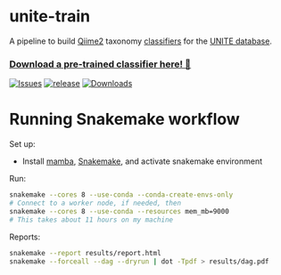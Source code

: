 # unite-train

A pipeline to build [Qiime2](https://qiime2.org/) taxonomy [classifiers](https://docs.qiime2.org/2021.11/data-resources/) for the [UNITE database](https://unite.ut.ee/repository.php).

### [Download a pre-trained classifier here! 🎁](https://github.com/colinbrislawn/unite-train/releases)

[![Issues](https://img.shields.io/github/issues/colinbrislawn/unite-train?style=for-the-badge)](https://github.com/colinbrislawn/unite-train/issues)
[![release](https://img.shields.io/github/release-date-pre/colinbrislawn/unite-train?style=for-the-badge)](https://github.com/colinbrislawn/unite-train/releases)
[![Downloads](https://img.shields.io/github/downloads/colinbrislawn/unite-train/total.svg?style=for-the-badge)](https://github.com/colinbrislawn/unite-train/releases)

# Running Snakemake workflow

Set up:
 - Install [mamba](https://mamba.readthedocs.io/en/latest/installation.html), [Snakemake](https://snakemake.readthedocs.io/en/stable/getting_started/installation.html), and activate snakemake environment

Run:
```bash
snakemake --cores 8 --use-conda --conda-create-envs-only
# Connect to a worker node, if needed, then
snakemake --cores 8 --use-conda --resources mem_mb=9000
# This takes about 11 hours on my machine
```

Reports:
```bash
snakemake --report results/report.html
snakemake --forceall --dag --dryrun | dot -Tpdf > results/dag.pdf
```
